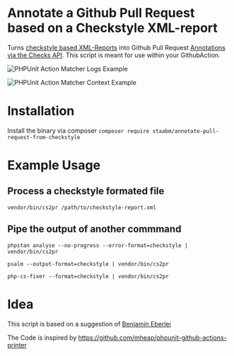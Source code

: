 # Annotate a Github Pull Request based on a Checkstyle XML-report

Turns [checkstyle based XML-Reports](https://github.com/FriendsOfPHP/PHP-CS-Fixer/blob/master/doc/checkstyle.xsd) into Github Pull Request [Annotations via the Checks API](https://developer.github.com/v3/checks/).
This script is meant for use within your GithubAction.

![PHPUnit Action Matcher Logs Example](https://github.com/mheap/phpunit-github-actions-printer/blob/master/phpunit-printer-logs.png?raw=true)

![PHPUnit Action Matcher Context Example](https://github.com/mheap/phpunit-github-actions-printer/blob/master/phpunit-printer-context.png?raw=true)

# Installation

Install the binary via composer
`composer require staabm/annotate-pull-request-from-checkstyle`

# Example Usage

## Process a checkstyle formated file

`vendor/bin/cs2pr /path/to/checkstyle-report.xml`

## Pipe the output of another commmand

`phpstan analyse --no-progress --error-format=checkstyle | vendor/bin/cs2pr`

`psalm --output-format=checkstyle | vendor/bin/cs2pr`

`php-cs-fixer --format=checkstyle | vendor/bin/cs2pr`

# Idea

This script is based on a suggestion of [Benjamin Eberlei](https://twitter.com/beberlei/status/1218970454557372416)

The Code is inspired by https://github.com/mheap/phpunit-github-actions-printer
